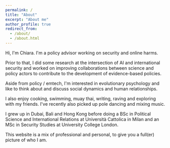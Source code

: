 ```yaml
---
permalink: /
title: "About"
excerpt: "About me"
author_profile: true
redirect_from: 
  - /about/
  - /about.html
---
```


Hi, I'm Chiara. I'm a policy advisor working on security and online harms. 

Prior to that, I did some research at the intersection of AI and international security and worked on improving collaborations between science and policy actors to contribute to the development of evidence-based policies. 

Aside from policy / emtech, I'm interested in evolutionary psychology and like to think about and discuss social dynamics and human relationships.

I also enjoy cooking, swimming, muay thai, writing, raving and exploring with my friends. I've recently also picked up pole dancing and mixing music.

I grew up in Dubai, Bali and Hong Kong before doing a BSc in Political Science and International Relations at Università Cattolica in Milan and an MSc in Security Studies at University College London.

This website is a mix of professional and personal, to give you a full(er) picture of who I am. 
